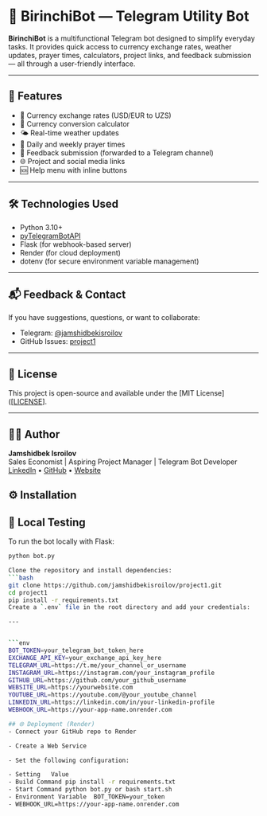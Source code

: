 # 🤖 BirinchiBot — Telegram Utility Bot

**BirinchiBot** is a multifunctional Telegram bot designed to simplify everyday tasks. It provides quick access to currency exchange rates, weather updates, prayer times, calculators, project links, and feedback submission — all through a user-friendly interface.

---

## 🚀 Features

- 💱 Currency exchange rates (USD/EUR to UZS)
- 🧮 Currency conversion calculator
- 🌤 Real-time weather updates
- 🕌 Daily and weekly prayer times
- 📩 Feedback submission (forwarded to a Telegram channel)
- 🌐 Project and social media links
- 🆘 Help menu with inline buttons

---

## 🛠 Technologies Used

- Python 3.10+
- [pyTelegramBotAPI](https://github.com/eternnoir/pyTelegramBotAPI)
- Flask (for webhook-based server)
- Render (for cloud deployment)
- dotenv (for secure environment variable management)

---
## 📬 Feedback & Contact

If you have suggestions, questions, or want to collaborate:

- Telegram: [@jamshidbekisroilov](https://t.me/jamshidbekisroilov)
- GitHub Issues: [project1](https://github.com/jamshidbekisroilov/project1/issues)

---

## 📄 License

This project is open-source and available under the [MIT License]([[LICENSE](https://github.com/jamshidbekisroilov/project1/blob/main/LICENSE)].

---

## 👨‍💻 Author

**Jamshidbek Isroilov**  
Sales Economist | Aspiring Project Manager | Telegram Bot Developer  
[LinkedIn](https://linkedin.com/in/jamshidbek-isroilov) • [GitHub](https://github.com/jamshidbekisroilov) • [Website](https://jamshidbek.uz)

## ⚙️ Installation


## 🧪 Local Testing

To run the bot locally with Flask:

```bash
python bot.py

Clone the repository and install dependencies:
```bash
git clone https://github.com/jamshidbekisroilov/project1.git
cd project1
pip install -r requirements.txt
Create a `.env` file in the root directory and add your credentials:

---


```env
BOT_TOKEN=your_telegram_bot_token_here
EXCHANGE_API_KEY=your_exchange_api_key_here
TELEGRAM_URL=https://t.me/your_channel_or_username
INSTAGRAM_URL=https://instagram.com/your_instagram_profile
GITHUB_URL=https://github.com/your_github_username
WEBSITE_URL=https://yourwebsite.com
YOUTUBE_URL=https://youtube.com/@your_youtube_channel
LINKEDIN_URL=https://linkedin.com/in/your-linkedin-profile
WEBHOOK_URL=https://your-app-name.onrender.com

## 🌐 Deployment (Render)
- Connect your GitHub repo to Render

- Create a Web Service

- Set the following configuration:

- Setting	Value
- Build Command	pip install -r requirements.txt
- Start Command	python bot.py or bash start.sh
- Environment Variable	BOT_TOKEN=your_token
- WEBHOOK_URL=https://your-app-name.onrender.com

